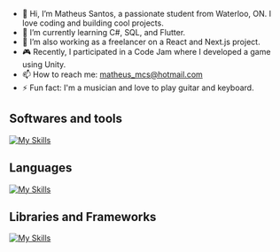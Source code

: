 - 👋 Hi, I’m Matheus Santos, a passionate student from Waterloo, ON. I love coding and building cool projects.
- 🌱 I’m currently learning C#, SQL, and Flutter.
- 💼 I’m also working as a freelancer on a React and Next.js project.
- 🎮 Recently, I participated in a Code Jam where I developed a game using Unity.
- 📫 How to reach me: matheus_mcs@hotmail.com
- ⚡ Fun fact: I'm a musician and love to play guitar and keyboard.

## Softwares and tools
[![My Skills](https://skillicons.dev/icons?i=git,github,visualstudio,vscode,nodejs,mongodb,mysql,sqlite,flutter,unity)](https://skillicons.dev)

## Languages
[![My Skills](https://skillicons.dev/icons?i=c,cs,js,html,css,dart)](https://skillicons.dev)

## Libraries and Frameworks
[![My Skills](https://skillicons.dev/icons?i=dotnet,bootstrap,tailwind,react)](https://skillicons.dev)

<!---
MatheusCarvalho2023/MatheusCarvalho2023 is a ✨ special ✨ repository because its `README.md` (this file) appears on your GitHub profile.
You can click the Preview link to take a look at your changes.
--->
